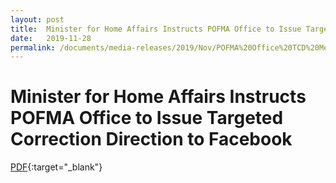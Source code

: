 ```yaml
---
layout: post
title:  Minister for Home Affairs Instructs POFMA Office to Issue Targeted Correction Direction to Facebook
date:   2019-11-28
permalink: /documents/media-releases/2019/Nov/POFMA%20Office%20TCD%20Media%20Statement%2029%20Nov%202019.pdf
---
```


# Minister for Home Affairs Instructs POFMA Office to Issue Targeted Correction Direction to Facebook

[PDF](/documents/media-releases/2019/Nov/POFMA%20Office%20TCD%20Media%20Statement%2029%20Nov%202019.pdf){:target="_blank"}